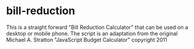 # bill-reduction
This is a straight forward "Bill Reduction Calculator" that can be used on a desktop or mobile phone.
The script is an adaptation from the original Michael A. Stratton "JavaScript Budget Calculator" copyright 2011
